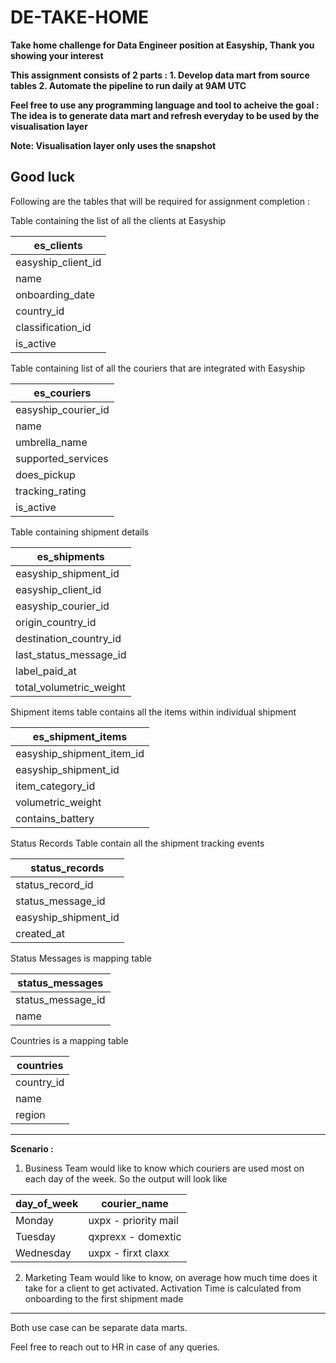 # DE-TAKE-HOME
**Take home challenge for Data Engineer position at Easyship, Thank you showing your interest**

**This assignment consists of 2 parts : 1. Develop data mart from source tables 2. Automate the pipeline to run daily at 9AM UTC**

**Feel free to use any programming language and tool to acheive the goal : The idea is to generate data mart and refresh everyday to be used by the visualisation layer**

**Note: Visualisation layer only uses the snapshot**

**Good luck**
---

Following are the tables that will be required for assignment completion : 

Table containing the list of all the clients at Easyship 

| es\_clients          |
| -------------------- |
| easyship\_client\_id |
| name                 |
| onboarding\_date     |
| country\_id          |
| classification\_id   |
| is\_active           |

Table containing list of all the couriers that are integrated with Easyship

| es\_couriers            |
| ----------------------- |
| easyship\_courier\_id   |
| name                    |
| umbrella\_name |
| supported\_services     |
| does\_pickup            |
| tracking_rating         |
| is\_active              |

Table containing shipment details

| es\_shipments             |
| ------------------------- |
| easyship\_shipment\_id    |
| easyship\_client\_id      |
| easyship\_courier\_id     |
| origin\_country\_id       |
| destination\_country\_id  |
| last\_status\_message\_id |
| label\_paid\_at           |
| total\_volumetric\_weight |

Shipment items table contains all the items within individual shipment

| es\_shipment\_items          |
| ---------------------------- |
| easyship\_shipment\_item\_id |
| easyship\_shipment\_id       |
| item\_category\_id           |
| volumetric\_weight           |
| contains\_battery            |

Status Records Table contain all the shipment tracking events 

| status\_records        |
| ---------------------- |
| status\_record\_id     |
| status\_message\_id    |
| easyship\_shipment\_id |
| created\_at            |

Status Messages is mapping table

| status\_messages    |
| ------------------- |
| status\_message\_id |
| name                |

Countries is a mapping table

| countries   |
| ----------- |
| country\_id |
| name        |
| region      |

---

**Scenario :**

1. Business Team would like to know which couriers are used most on each day of the week. So the output will look like

| day\_of\_week | courier\_name                  |
| ------------- | ------------------------------ |
| Monday        | uxpx - priority mail           |
| Tuesday       | qxprexx - domextic             |
| Wednesday     | uxpx - firxt claxx             |


2. Marketing Team would like to know, on average how much time does it take for a client to get activated. Activation Time is calculated from onboarding to the first shipment made

---

Both use case can be separate data marts. 

Feel free to reach out to HR in case of any queries.
